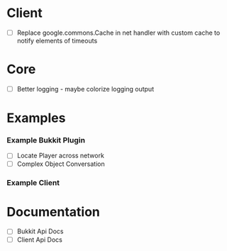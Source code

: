 # Client
- [ ] Replace google.commons.Cache in net handler with custom cache to notify elements of timeouts
# Core
- [ ] Better logging - maybe colorize logging output
# Examples
### Example Bukkit Plugin
- [ ] Locate Player across network
- [ ] Complex Object Conversation
### Example Client

# Documentation
- [ ] Bukkit Api Docs
- [ ] Client Api Docs